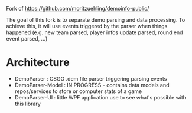 Fork of https://github.com/moritzuehling/demoinfo-public/

The goal of this fork is to separate demo parsing and data processing. To achieve this, it will use events triggered by the parser when things happened (e.g. new team parsed, player infos update parsed, round end event parsed, ...)

Architecture
============
- DemoParser : CSGO .dem file parser triggering parsing events
- DemoParser-Model : IN PROGRESS - contains data models and repos/services to store or computer stats of a game
- DemoParser-UI : little WPF application use to see what's possible with this library
